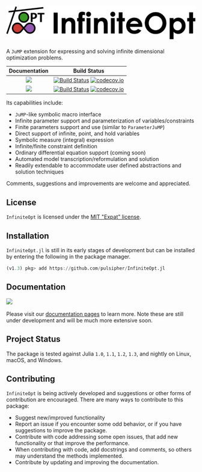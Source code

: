 ![Logo](full_logo.png)
---

A `JuMP` extension for expressing and solving infinite dimensional optimization
problems.

| **Documentation**                                                               | **Build Status**                                                                                |
|:-------------------------------------------------------------------------------:|:-----------------------------------------------------------------------------------------------:|
| [![](https://img.shields.io/badge/docs-stable-blue.svg)](https://pulsipher.github.io/InfiniteOpt.jl/dev) | [![Build Status](https://travis-ci.com/pulsipher/InfiniteOpt.jl.svg?branch=master)](https://travis-ci.com/pulsipher/InfiniteOpt.jl) [![codecov.io](http://codecov.io/github/pulsipher/InfiniteOpt.jl/coverage.svg?branch=master)](http://codecov.io/github/pulsipher/InfiniteOpt.jl?branch=master) |
| [![](https://img.shields.io/badge/docs-dev-blue.svg)](https://pulsipher.github.io/InfiniteOpt.jl/dev) | [![Build Status](https://travis-ci.com/pulsipher/InfiniteOpt.jl.svg?branch=master)](https://travis-ci.com/pulsipher/InfiniteOpt.jl) [![codecov.io](http://codecov.io/github/pulsipher/InfiniteOpt.jl/coverage.svg?branch=master)](http://codecov.io/github/pulsipher/InfiniteOpt.jl?branch=master) |

Its capabilities include:
- `JuMP`-like symbolic macro interface
- Infinite parameter support and parameterization of variables/constraints
- Finite parameters support and use (similar to `ParameterJuMP`)
- Direct support of infinite, point, and hold variables
- Symbolic measure (integral) expression
- Infinite/finite constraint definition
- Ordinary differential equation support (coming soon)
- Automated model transcription/reformulation and solution
- Readily extendable to accommodate user defined abstractions and solution techniques

Comments, suggestions and improvements are welcome and appreciated.

## License
`InfiniteOpt` is licensed under the [MIT "Expat" license](./LICENSE).

## Installation
`InfiniteOpt.jl` is still in its early stages of development but can be
installed by entering the following in the package manager.

```julia
(v1.3) pkg> add https://github.com/pulsipher/InfiniteOpt.jl
```

## Documentation
[![](https://img.shields.io/badge/docs-stable-blue.svg)](https://pulsipher.github.io/InfiniteOpt.jl/dev)

Please visit our [documentation pages](https://pulsipher.github.io/InfiniteOpt.jl/dev) to learn more. Note these are still under development and will be much more extensive soon.

## Project Status

The package is tested against Julia `1.0`, `1.1`, `1.2`, `1.3`, and nightly on Linux, macOS, and Windows.

## Contributing
`InfiniteOpt` is being actively developed and suggestions or other forms of contribution are encouraged.
There are many ways to contribute to this package:

- Suggest new/improved functionality
- Report an issue if you encounter some odd behavior, or if you have suggestions to improve the package.
- Contribute with code addressing some open issues, that add new functionality or that improve the performance.
- When contributing with code, add docstrings and comments, so others may understand the methods implemented.
- Contribute by updating and improving the documentation.
